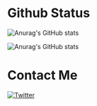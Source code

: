 # Github Status

![Anurag's GitHub stats](https://github-readme-stats.vercel.app/api?username=KalidOp&show_icons=true&theme=radical)

![Anurag's GitHub stats](https://github-readme-stats.vercel.app/api/top-langs/?username=KalidOp&layout=compact&theme=radical)

# Contact Me
 [![Twitter](https://www.google.com/url?sa=i&url=http%3A%2F%2Fwww.pngall.com%2Ftwitter-png%2Fdownload%2F13965&psig=AOvVaw1D3pDknLyJuyqTj4PEXcL4&ust=1618927598261000&source=images&cd=vfe&ved=0CAIQjRxqFwoTCLjAldW9ivACFQAAAAAdAAAAABAJ)](https://www.twitter.com/OpHacker77)
